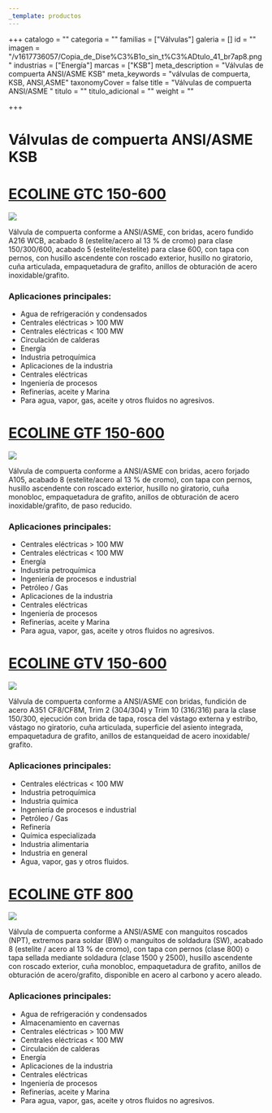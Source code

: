 ```yaml
---
_template: productos
---
```






+++
catalogo = ""
categoria = ""
familias = ["Válvulas"]
galeria = []
id = ""
imagen = "/v1617736057/Copia_de_Dise%C3%B1o_sin_t%C3%ADtulo_41_br7ap8.png"
industrias = ["Energía"]
marcas = ["KSB"]
meta_description = "Válvulas de compuerta ANSI/ASME KSB"
meta_keywords = "válvulas de compuerta, KSB, ANSI,ASME"
taxonomyCover = false
title = "Válvulas de compuerta ANSI/ASME "
titulo = ""
titulo_adicional = ""
weight = ""

+++
# **Válvulas de compuerta ANSI/ASME KSB**

# [**ECOLINE GTC 150-600**](https://products.ksb.com/es-es/productos/valvulas/ecoline-gtc-150-600-31620)

![](https://res.cloudinary.com/novatec/v1596751887/es000774-ecoline-gtc-150-600_bens3u.png)

Válvula de compuerta conforme a ANSI/ASME, con bridas, acero fundido A216 WCB, acabado 8 (estelite/acero al 13 % de cromo) para clase 150/300/600, acabado 5 (estelite/estelite) para clase 600, con tapa con pernos, con husillo ascendente con roscado exterior, husillo no giratorio, cuña articulada, empaquetadura de grafito, anillos de obturación de acero inoxidable/grafito.

### **Aplicaciones principales:**

* Agua de refrigeración y condensados
* Centrales eléctricas > 100 MW
* Centrales eléctricas < 100 MW
* Circulación de calderas
* Energía
* Industria petroquímica
* Aplicaciones de la industria
* Centrales eléctricas
* Ingeniería de procesos
* Refinerías, aceite y Marina
* Para agua, vapor, gas, aceite y otros fluidos no agresivos.

# [**ECOLINE GTF 150-600**](https://products.ksb.com/es-es/productos/valvulas/valvulas-asme-ansi/ecoline-gtf-150-600-31642)

![](https://res.cloudinary.com/novatec/v1596752194/es000611-ecoline-gtf-150-600_vo1w4r.png)

Válvula de compuerta conforme a ANSI/ASME con bridas, acero forjado A105, acabado 8 (estelite/acero al 13 % de cromo), con tapa con pernos, husillo ascendente con roscado exterior, husillo no giratorio, cuña monobloc, empaquetadura de grafito, anillos de obturación de acero inoxidable/grafito, de paso reducido.

### **Aplicaciones principales:**

* Centrales eléctricas > 100 MW
* Centrales eléctricas < 100 MW
* Energía
* Industria petroquímica
* Ingeniería de procesos e industrial
* Petróleo / Gas
* Aplicaciones de la industria
* Centrales eléctricas
* Ingeniería de procesos
* Refinerías, aceite y Marina
* Para agua, vapor, gas, aceite y otros fluidos no agresivos.

# [**ECOLINE GTV 150-600**](https://products.ksb.com/es-es/productos/valvulas/valvulas-asme-ansi/ecoline-gtv-150-600-31634)

![](https://res.cloudinary.com/novatec/v1596752318/es000373-ecoline-gtv-150-300_rnluyz.png)

Válvula de compuerta conforme a ANSI/ASME con bridas, fundición de acero A351 CF8/CF8M, Trim 2 (304/304) y Trim 10 (316/316) para la clase 150/300, ejecución con brida de tapa, rosca del vástago externa y estribo, vástago no giratorio, cuña articulada, superficie del asiento integrada, empaquetadura de grafito, anillos de estanqueidad de acero inoxidable/ grafito.

### **Aplicaciones principales:**

* Centrales eléctricas < 100 MW
* Industria petroquímica
* Industria química
* Ingeniería de procesos e industrial
* Petróleo / Gas
* Refinería
* Química especializada
* Industria alimentaria
* Industria en general
* Agua, vapor, gas y otros fluidos.

# [**ECOLINE GTF 800**](https://products.ksb.com/es-es/productos/valvulas/ecoline-gtf-800-31570)

![](https://res.cloudinary.com/novatec/v1596752442/es000797-ecoline-gtf-800-2500_btk8cc.png)

Válvula de compuerta conforme a ANSI/ASME con manguitos roscados (NPT), extremos para soldar (BW) o manguitos de soldadura (SW), acabado 8 (estelite / acero al 13 % de cromo), con tapa con pernos (clase 800) o tapa sellada mediante soldadura (clase 1500 y 2500), husillo ascendente con roscado exterior, cuña monobloc, empaquetadura de grafito, anillos de obturación de acero/grafito, disponible en acero al carbono y acero aleado.

### **Aplicaciones principales:**

* Agua de refrigeración y condensados
* Almacenamiento en cavernas
* Centrales eléctricas > 100 MW
* Centrales eléctricas < 100 MW
* Circulación de calderas
* Energía
* Aplicaciones de la industria
* Centrales eléctricas
* Ingeniería de procesos
* Refinerías, aceite y Marina
* Para agua, vapor, gas, aceite y otros fluidos no agresivos.
